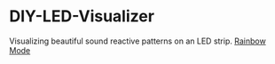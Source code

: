 # DIY-LED-Visualizer
Visualizing beautiful sound reactive patterns on an LED strip. 
[Rainbow Mode](https://github.com/ShreyT-hash/DIY-LED-Visualizer/blob/master/2020-03-24_20_52_42.gif)

